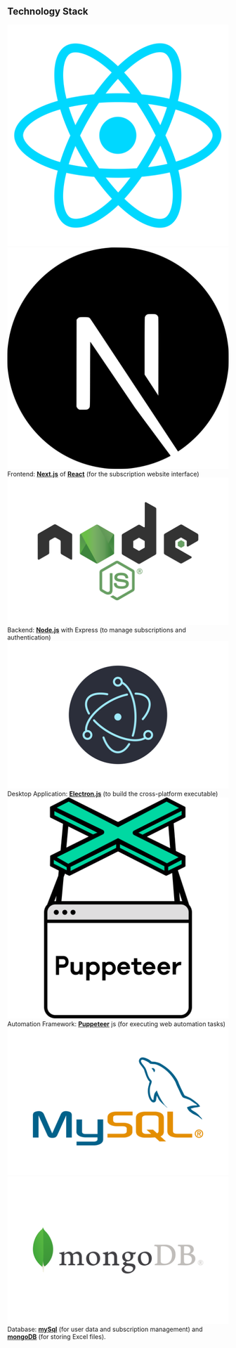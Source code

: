 ## Technology Stack


![Components](../../User%20Workflow/img/1174949_js_react%20js_logo_react_react%20native_icon.png)  ![Components](../../User%20Workflow/img/nextjs-icon-svgrepo-com.svg)   
Frontend: **[Next.js](https://nextjs.org/)** of **[React](https://react.dev/)** (for the subscription website interface)
![Components](../../User%20Workflow/img/Node.js-Logo.wine.svg)    
Backend: **[Node.js](https://nodejs.org/en)** with Express (to manage subscriptions and authentication)
![Components](../../User%20Workflow/img/Electron_(software_framework)-Logo.wine.svg)    
Desktop Application: **[Electron.js](https://www.electronjs.org/)** (to build the cross-platform executable)
![Components](../../User%20Workflow/img/puppeteer-svgrepo-com.svg)    
Automation Framework: **[Puppeteer](https://pptr.dev/)** js (for executing web automation tasks)
![Components](../../User%20Workflow/img/MySQL-Logo.wine.svg) ![Components](../../User%20Workflow/img/MongoDB-Logo.wine.svg)   Database: **[mySql](https://www.mysql.com/)** (for user data and subscription management) and **[mongoDB](https://www.mongodb.com/)** (for storing Excel files).